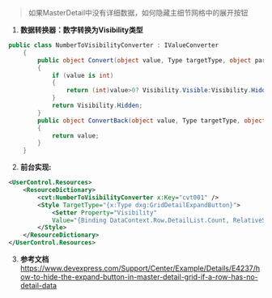 >如果MasterDetail中没有详细数据，如何隐藏主细节网格中的展开按钮

1. **数据转换器：数字转换为Visibility类型**
```csharp
public class NumberToVisibilityConverter : IValueConverter
    {
        public object Convert(object value, Type targetType, object parameter, CultureInfo culture)
        {
            if (value is int)
            {
                return (int)value>0? Visibility.Visible:Visibility.Hidden;
            }
            return Visibility.Hidden;
        }
        public object ConvertBack(object value, Type targetType, object parameter, CultureInfo culture)
        {
            return value;
        }
    }
```
2. **前台实现:**
```xml
<UserControl.Resources>
    <ResourceDictionary>
        <cvt:NumberToVisibilityConverter x:Key="cvt001" />
        <Style TargetType="{x:Type dxg:GridDetailExpandButton}">
            <Setter Property="Visibility"  
            Value="{Binding DataContext.Row.DetailList.Count, RelativeSource={RelativeSource Self}, Converter={StaticResource cvt001}}" />
        </Style>
    </ResourceDictionary>
</UserControl.Resources>
```
3. **参考文档**
https://www.devexpress.com/Support/Center/Example/Details/E4237/how-to-hide-the-expand-button-in-master-detail-grid-if-a-row-has-no-detail-data
